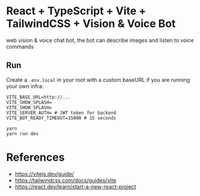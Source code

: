 # React + TypeScript + Vite + TailwindCSS + Vision & Voice Bot
web vision & voice chat bot, the bot can describe images and listen to voice commands

## Run

Create a `.env.local` in your root with a custom baseURL if you are running your own infra:

```
VITE_BASE_URL=http://...
VITE_SHOW_SPLASH=
VITE_SHOW_SPLASH=
VITE_SERVER_AUTH= # JWT token for backend
VITE_BOT_READY_TIMEOUT=15000 # 15 seconds
```

```
yarn
yarn run dev
```

# References

- https://vitejs.dev/guide/
- https://tailwindcss.com/docs/guides/vite
- https://react.dev/learn/start-a-new-react-project